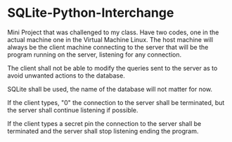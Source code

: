 # SQLite-Python-Interchange
  <p>Mini Project that was challenged to my class. Have two codes, one in the actual machine one in the Virtual Machine Linux. The host machine will always be the client machine connecting to the server that will be the program running on the server, listening for any connection. </p>
  <p>The client shall not be able to modify the queries sent to the server as to avoid unwanted actions to the database.</p>
  <p>SQLite shall be used, the name of the database will not matter for now.</p>
  <p>If the client types, "0" the connection to the server shall be terminated, but the server shall continue listening if possible.</p>
  <p>If the client types a secret pin the connection to the server shall be terminated and the server shall stop listening ending the program.</p>
